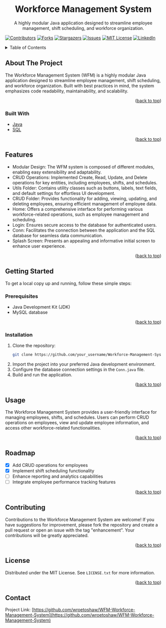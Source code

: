 <!-- Workforce Management System -->

# <div align="center">Workforce Management System</div>
<p align="center">A highly modular Java application designed to streamline employee management, shift scheduling, and workforce organization.</p>

[![Contributors][contributors-shield]][contributors-url]
[![Forks][forks-shield]][forks-url]
[![Stargazers][stars-shield]][stars-url]
[![Issues][issues-shield]][issues-url]
[![MIT License][license-shield]][license-url]
[![LinkedIn][linkedin-shield]][linkedin-url]

<details>
  <summary>Table of Contents</summary>
  <ol>
    <li>
      <a href="#about-the-project">About The Project</a>
      <ul>
        <li><a href="#built-with">Built With</a></li>
      </ul>
    </li>
    <li>
      <a href="#getting-started">Getting Started</a>
      <ul>
        <li><a href="#prerequisites">Prerequisites</a></li>
        <li><a href="#installation">Installation</a></li>
      </ul>
    </li>
    <li><a href="#usage">Usage</a></li>
    <li><a href="#roadmap">Roadmap</a></li>
    <li><a href="#contributing">Contributing</a></li>
    <li><a href="#license">License</a></li>
    <li><a href="#contact">Contact</a></li>
  </ol>
</details>




## About The Project

The Workforce Management System (WFM) is a highly modular Java application designed to streamline employee management, shift scheduling, and workforce organization. Built with best practices in mind, the system emphasizes code readability, maintainability, and scalability.

<p align="right">(<a href="#readme-top">back to top</a>)</p>

### Built With

- [Java][Java-url]
- [SQL][Sql-url]

<p align="right">(<a href="#readme-top">back to top</a>)</p>

## Features

- Modular Design: The WFM system is composed of different modules, enabling easy extensibility and adaptability.
- CRUD Operations: Implemented Create, Read, Update, and Delete operations for key entities, including employees, shifts, and schedules.
- Utils Folder: Contains utility classes such as buttons, labels, text fields, and default settings for effortless UI development.
- CRUD Folder: Provides functionality for adding, viewing, updating, and deleting employees, ensuring efficient management of employee data.
- Home: Offers a comprehensive interface for performing various workforce-related operations, such as employee management and scheduling.
- Login: Ensures secure access to the database for authenticated users.
- Conn: Facilitates the connection between the application and the SQL database for seamless data communication.
- Splash Screen: Presents an appealing and informative initial screen to enhance user experience.

<p align="right">(<a href="#readme-top">back to top</a>)</p>

## Getting Started

To get a local copy up and running, follow these simple steps:

### Prerequisites

- Java Development Kit (JDK)
- MySQL database

<p align="right">(<a href="#readme-top">back to top</a>)</p>

### Installation

1. Clone the repository:
   ```sh
   git clone https://github.com/your_username/Workforce-Management-System.git
   ```
2. Import the project into your preferred Java development environment.
3. Configure the database connection settings in the `Conn.java` file.
4. Build and run the application.

<p align="right">(<a href="#readme-top">back to top</a>)</p>

## Usage

The Workforce Management System provides a user-friendly interface for managing employees, shifts, and schedules. Users can perform CRUD operations on employees, view and update employee information, and access other workforce-related functionalities.

<p align="right">(<a href="#readme-top">back to top</a>)</p>

## Roadmap

- [x] Add CRUD operations for employees
- [x] Implement shift scheduling functionality
- [ ] Enhance reporting and analytics capabilities
- [ ] Integrate employee performance tracking features

<p align="right">(<a href="#readme-top">back to top</a>)</p>

## Contributing

Contributions to the Workforce Management System are welcome! If you have suggestions for improvement, please fork the repository and create a pull request or open an issue with the tag "enhancement". Your contributions will be greatly appreciated.

<p align="right">(<a href="#readme-top">back to top</a>)</p>

## License

Distributed under the MIT License. See `LICENSE.txt` for more information.

<p align="right">(<a href="#readme-top">back to top</a>)</p>

## Contact

Project Link: [https://github.com/wroetoshaw/WFM-Workforce-Management-System](https://github.com/wroetoshaw/WFM-Workforce-Management-System)

<!-- MARKDOWN LINKS & IMAGES -->
<!-- https://www.markdownguide.org/basic-syntax/#reference-style-links -->
[contributors-shield]: https://img.shields.io/github/contributors/wroetoshaw/WFM-Workforce-Management-System.svg?style=for-the-badge
[contributors-url]: https://github.com/wroetoshaw/WFM-Workforce-Management-System/graphs/contributors
[forks-shield]: https://img.shields.io/github/forks/wroetoshaw/WFM-Workforce-Management-System.svg?style=for-the-badge
[forks-url]: https://github.com/wroetoshaw/WFM-Workforce-Management-System/network/members
[stars-shield]: https://img.shields.io/github/stars/wroetoshaw/WFM-Workforce-Management-System.svg?style=for-the-badge
[stars-url]: https://github.com/wroetoshaw/WFM-Workforce-Management-System/stargazers
[issues-shield]: https://img.shields.io/github/issues/wroetoshaw/WFM-Workforce-Management-System.svg?style=for-the-badge
[issues-url]: https://github.com/wroetoshaw/WFM-Workforce-Management-System/issues
[license-shield]: https://img.shields.io/github/license/wroetoshaw/WFM-Workforce-Management-System.svg?style=for-the-badge
[license-url]: [https://github.com/wroetoshaw/WFM-Workforce-Management-System/blob/master/license.txt](https://github.com/wroetoshaw/WFM-Workforce-Management-System/blob/main/license.txt)
[linkedin-shield]: https://img.shields.io/badge/-LinkedIn-black.svg?style=for-the-badge&logo=linkedin&colorB=555
[linkedin-url]: https://www.linkedin.com/in/gopagonikarthik/
[Java]: https://img.shields.io/badge/Java-007396?style=for-the-badge&logo=java&logoColor=white
[Java-url]: https://java.com/
[SQL]: https://img.shields.io/badge/SQL-007396?style=for-the-badge&logo=java&logoColor=white
[Sql-url]: https://en.wikipedia
